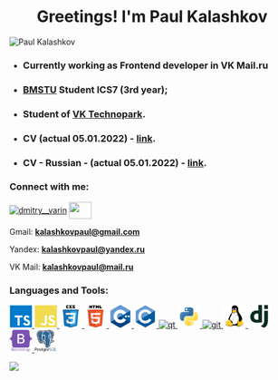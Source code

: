 <h1 align="center">Greetings! I'm Paul Kalashkov</h1>

<p align="left"> <img src="https://komarev.com/ghpvc/?username=kalashkovpaul&label=Profile%20views&color=0e75b6&style=flat" alt="Paul Kalashkov" /> </p>


* <h3 align="left">Currently working as Frontend developer in VK Mail.ru</a> </h3>

* <h3 align="left"><a href="https://www.bmstu.ru/" >BMSTU</a> Student ICS7 (3rd year);</h3>

* <h3 align="left">Student of <a href="https://park.vk.company/" >VK Technopark</a>.</h3>

* <h3 align="left"> CV (actual 05.01.2022) - <a href="https://drive.google.com/file/d/1jpZxqnzbHKNF8XsZlH9kj4mRTqe2vCWd/view?usp=sharing">link</a>.</h3>

* <h3 align="left"> CV - Russian - (actual 05.01.2022) - <a href="https://drive.google.com/file/d/1WANLEC96V7peYostM8CSZzoOgFMOK6m0/view?usp=sharing">link</a>.</h3>

<h3 align="left">Connect with me:</h3>
<p align="left">
  <a href="https://vk.com/kalashkovpaul" target="blank"><img align="center" src="https://raw.githubusercontent.com/rahuldkjain/github-profile-readme-generator/master/src/images/icons/Social/vk.svg" alt="dmitry__varin" height="30" width="40" /></a>
<a href="https://t.me/kalashkovpaul" target="blank"><img align="center" src="https://www.svgrepo.com/show/303292/telegram-logo.svg" height="30" width="40" /></a>

Gmail: <a href="kalashkovpaul@gmail.com"><b>kalashkovpaul@gmail.com</b></a>

Yandex: <a href="kalashkovpaul@yandex.ru"><b>kalashkovpaul@yandex.ru</b></a>
  
VK Mail: <a href="kalashkovpaul@mail.com"><b>kalashkovpaul@mail.ru</b></a>


<h3 align="left">Languages and Tools:</h3>
<p align="left"> 
  <a href="https://www.typescriptlang.org/" target="_blank"> <img src="https://raw.githubusercontent.com/devicons/devicon/master/icons/typescript/typescript-plain.svg" alt="TypeScript" width="40" height="40"/> 
  <a href="" target="_blank"> <img src="https://raw.githubusercontent.com/devicons/devicon/master/icons/javascript/javascript-plain.svg" alt="JavaScript" width="40" height="40"/> 
  <a href="https://www.w3schools.com/css/" target="_blank"> <img src="https://raw.githubusercontent.com/devicons/devicon/master/icons/css3/css3-original-wordmark.svg" alt="css3" width="40" height="40"/> </a>  
  <a href="https://www.w3.org/html/" target="_blank"> <img src="https://raw.githubusercontent.com/devicons/devicon/master/icons/html5/html5-original-wordmark.svg" alt="html5" width="40" height="40"/> 
  <a href="https://www.w3schools.com/cpp/" target="_blank"> <img src="https://raw.githubusercontent.com/devicons/devicon/master/icons/cplusplus/cplusplus-original.svg" alt="cplusplus" width="40" height="40"/> </a> 
  <a href="https://www.cprogramming.com/" target="_blank"> <img src="https://raw.githubusercontent.com/devicons/devicon/master/icons/c/c-original.svg" alt="c" width="40" height="40"/> </a>
  </a> <a href="https://www.qt.io/" target="_blank"> <img src="https://upload.wikimedia.org/wikipedia/commons/0/0b/Qt_logo_2016.svg" alt="qt" width="40" height="40"/> </a> 
  <a href="https://www.python.org" target="_blank"> <img src="https://raw.githubusercontent.com/devicons/devicon/master/icons/python/python-original.svg" alt="python" width="40" height="40"/> 
  <a href="https://git-scm.com/" target="_blank"> <img src="https://www.vectorlogo.zone/logos/git-scm/git-scm-icon.svg" alt="git" width="40" height="40"/> </a> 
  <a href="https://www.linux.org/" target="_blank"> <img src="https://raw.githubusercontent.com/devicons/devicon/master/icons/linux/linux-original.svg" alt="linux" width="40" height="40"/> </a> 
  <a href="https://www.djangoproject.com/" target="_blank"> <img src="https://raw.githubusercontent.com/devicons/devicon/master/icons/django/django-plain.svg" alt="django" width="40" height="40"/> </a> 
  </a><a href="https://getbootstrap.com" target="_blank"> <img src="https://raw.githubusercontent.com/devicons/devicon/master/icons/bootstrap/bootstrap-plain-wordmark.svg" alt="bootstrap" width="40" height="40"/> </a> 
  <a href="https://www.postgresql.org" target="_blank"> <img src="https://raw.githubusercontent.com/devicons/devicon/master/icons/postgresql/postgresql-original-wordmark.svg" alt="postgresql" width="40" height="40"/> </a>
</p>
  
![](https://hit.yhype.me/github/profile?user_id=46110574)
